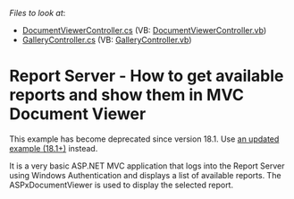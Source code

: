 <!-- default file list -->
*Files to look at*:

* [DocumentViewerController.cs](./CS/Controllers/DocumentViewerController.cs) (VB: [DocumentViewerController.vb](./VB/Controllers/DocumentViewerController.vb))
* [GalleryController.cs](./CS/Controllers/GalleryController.cs) (VB: [GalleryController.vb](./VB/Controllers/GalleryController.vb))
<!-- default file list end -->
# Report Server - How to get available reports and show them in MVC Document Viewer

<p>This example has become deprecated since version 18.1. Use <a href="https://github.com/DevExpress-Examples/how-to-display-documents-from-the-report-and-dashboard-server-in-the-web-document-viewer-T636239">an updated example (18.1+)</a> instead.</p>

<p>It is a very basic ASP.NET MVC application that logs into the Report Server using Windows Authentication and displays a list of available reports. The ASPxDocumentViewer is used to display the selected report.</p>

<br/>


